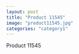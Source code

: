 ```yaml
---
layout: post
title: "Product 11545"
image: "product11545.jpg"
categories: "category1"
---
```

Product 11545
